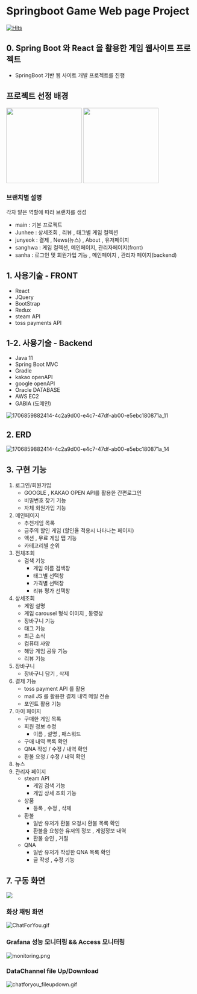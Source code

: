 # Springboot Game Web page Project
[![Hits](https://hits.seeyoufarm.com/api/count/incr/badge.svg?url=https%3A%2F%2Fgithub.com%2FSeJonJ%2FSpring-WebSocket-Chatting&count_bg=%233310C8&title_bg=%2316C86B&icon=&icon_color=%23E7E7E7&title=HITS&edge_flat=true)](https://hits.seeyoufarm.com)

## 0. Spring Boot 와 React 을 활용한 게임 웹사이트 프로젝트
- SpringBoot 기반 웹 사이트 개발 프로젝트를 진행

## 프로젝트 선정 배경
<img src="https://github.com/StarsinLiver/StarsinLiver.github.io/assets/141594965/68c641df-4d3c-4df5-be3b-4c5f4af59d74" width="200"/>
<img src="https://github.com/StarsinLiver/StarsinLiver.github.io/assets/141594965/94bb3268-9a62-4242-b1c9-24d7c36cefd9" width="200" />

### 브랜치별 설명
각자 맡은 역할에 따라 브랜치를 생성
- main    : 기본 프로젝트
- Junhee  : 상세조회 , 리뷰 , 태그별 게임 컬렉션
- junyeok : 결제 , News(뉴스) , About , 유저페이지 
- sanghwa : 게임 컬렉션, 메인페이지, 관리자페이지(front)
- sanha   : 로그인 및 회원가입 기능 , 메인페이지 , 관리자 페이지(backend)

## 1. 사용기술 - FRONT
- React
- JQuery
- BootStrap
- Redux
- steam API
- toss payments API

## 1-2. 사용기술 - Backend
- Java 11
- Spring Boot MVC
- Gradle
- kakao openAPI
- google openAPI
- Oracle DATABASE
- AWS EC2
- GABIA (도메인)

![1706859882414-4c2a9d00-e4c7-47df-ab00-e5ebc180871a_11](https://github.com/StarsinLiver/StarsinLiver.github.io/assets/141594965/0cfc01bb-44c2-4936-a440-73715183f4f0)

## 2. ERD 
![1706859882414-4c2a9d00-e4c7-47df-ab00-e5ebc180871a_14](https://github.com/StarsinLiver/StarsinLiver.github.io/assets/141594965/8abc2928-88fd-4ac5-8413-62df7b9cc142)

## 3. 구현 기능
1) 로그인/회원가입
   - GOOGLE , KAKAO OPEN API를 활용한 간편로그인
   - 비밀번호 찾기 기능
   - 자체 회원가입 기능
2) 메인페이지
   - 추천게임 목록 
   - 금주의 할인 게임 (할인율 적용시 나타나는 페이지)
   - 액션 , 무료 게임 탭 기능
   - 카테고리별 순위 
3) 전체조회
   - 검색 기능
     - 게임 이름 검색창
     - 태그별 선택창
     - 가격별 선택창
     - 리뷰 평가 선택창
4) 상세조회
   - 게임 설명
   - 게임 carousel 형식 이미지 , 동영상
   - 장바구니 기능
   - 태그 기능
   - 최근 소식
   - 컴퓨터 사양
   - 해당 게임 공유 기능
   - 리뷰 기능
5) 장바구니
   - 장바구니 담기 , 삭제
6) 결제 기능
   - toss payment API 를 활용
   - mail JS 를 활용한 결제 내역 메일 전송
   - 포인트 활용 기능
7) 마이 페이지
   - 구매한 게임 목록
   - 회원 정보 수정
     - 이름 , 설명 , 패스워드
   - 구매 내역 목록 확인
   - QNA 작성 / 수정 / 내역 확인
   - 환불 요청 / 수정 / 내역 확인
8) 뉴스
9) 관리자 페이지
   - steam API
     - 게임 검색 기능
     - 게임 상세 조회 기능
   - 상품
     - 등록 , 수정 , 삭제
   - 환불
     - 일반 유저가 환불 요청시 환불 목록 확인
     - 환불을 요청한 유저의 정보 , 게임정보 내역
     - 환불 승인 , 거절
   - QNA
     - 일반 유저가 작성한 QNA 목록 확인
     - 글 작성 , 수정 기능

## 7. 구동 화면

![](info/chattingFileUpload.gif)  

### 화상 채팅 화면
![ChatForYou.gif](info%2FChatForYou.gif)  
  
### Grafana 성능 모니터링 && Access 모니터링  
![monitoring.png](info%2Fmonitoring.png)

### DataChannel file Up/Download
![chatforyou_fileupdown.gif](info%2Fchatforyou_fileupdown.gif)

